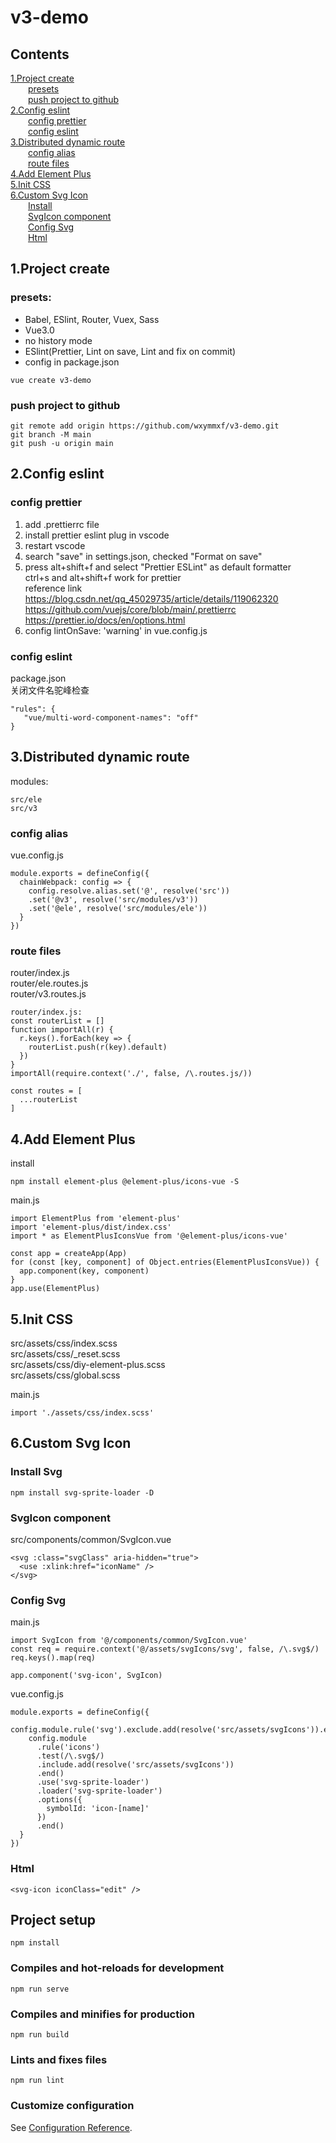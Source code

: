 # v3-demo
## Contents
[1.Project create](#1Project-create)    
  [presets](#presets)  
  [push project to github](#push-project-to-github)  
[2.Config eslint](#2Config-eslint)   
  [config prettier](#config-prettier)  
  [config eslint](#config-eslint)  
[3.Distributed dynamic route](#3Distributed-dynamic-route)  
  [config alias](#config-alias)  
  [route files](#route-files)  
[4.Add Element Plus](#4Add-Element-Plus)   
[5.Init CSS](#5Init-CSS)  
[6.Custom Svg Icon](#6Custom-Svg-Icon)   
  [Install](#Install-Svg)  
  [SvgIcon component](#SvgIcon-component)  
  [Config Svg](#Config-Svg)   
  [Html](#Html)  



## 1.Project create
### presets:  
* Babel, ESlint, Router, Vuex, Sass  
* Vue3.0  
* no history mode  
* ESlint(Prettier, Lint on save, Lint and fix on commit)  
* config in package.json
```
vue create v3-demo
```
### push project to github
```
git remote add origin https://github.com/wxymmxf/v3-demo.git
git branch -M main
git push -u origin main
```
## 2.Config eslint
### config prettier

1. add .prettierrc file
2. install prettier eslint plug in vscode
3. restart vscode
4. search "save" in settings.json, checked "Format on save"
5. press alt+shift+f and select "Prettier ESLint" as default formatter  
   ctrl+s and alt+shift+f work for prettier  
   reference link  
   https://blog.csdn.net/qq_45029735/article/details/119062320  
   https://github.com/vuejs/core/blob/main/.prettierrc  
   https://prettier.io/docs/en/options.html 
6. config lintOnSave: 'warning' in vue.config.js

### config eslint
package.json  
关闭文件名驼峰检查
```
"rules": {
   "vue/multi-word-component-names": "off"
}
```
## 3.Distributed dynamic route
modules:  
```
src/ele
src/v3
```
### config alias
vue.config.js  
```
module.exports = defineConfig({
  chainWebpack: config => {
    config.resolve.alias.set('@', resolve('src'))
    .set('@v3', resolve('src/modules/v3'))
    .set('@ele', resolve('src/modules/ele'))
  }
})
```
### route files
router/index.js  
router/ele.routes.js  
router/v3.routes.js  
```
router/index.js:
const routerList = []
function importAll(r) {
  r.keys().forEach(key => {
    routerList.push(r(key).default)
  })
}
importAll(require.context('./', false, /\.routes.js/))

const routes = [
  ...routerList
]
```
## 4.Add Element Plus
install  
```
npm install element-plus @element-plus/icons-vue -S
```
main.js  
```
import ElementPlus from 'element-plus'
import 'element-plus/dist/index.css'
import * as ElementPlusIconsVue from '@element-plus/icons-vue'

const app = createApp(App)
for (const [key, component] of Object.entries(ElementPlusIconsVue)) {
  app.component(key, component)
}
app.use(ElementPlus)
```
## 5.Init CSS
src/assets/css/index.scss  
src/assets/css/_reset.scss  
src/assets/css/diy-element-plus.scss  
src/assets/css/global.scss  

main.js
```
import './assets/css/index.scss'
```
## 6.Custom Svg Icon
### Install Svg
```
npm install svg-sprite-loader -D
```
### SvgIcon component
src/components/common/SvgIcon.vue
```
<svg :class="svgClass" aria-hidden="true">
  <use :xlink:href="iconName" />
</svg>
```
### Config Svg
main.js  
```
import SvgIcon from '@/components/common/SvgIcon.vue'
const req = require.context('@/assets/svgIcons/svg', false, /\.svg$/)
req.keys().map(req)

app.component('svg-icon', SvgIcon)
```
vue.config.js  
```
module.exports = defineConfig({
    config.module.rule('svg').exclude.add(resolve('src/assets/svgIcons')).end()
    config.module
      .rule('icons')
      .test(/\.svg$/)
      .include.add(resolve('src/assets/svgIcons'))
      .end()
      .use('svg-sprite-loader')
      .loader('svg-sprite-loader')
      .options({
        symbolId: 'icon-[name]'
      })
      .end()
  }
})
```
### Html
```
<svg-icon iconClass="edit" />
```
## Project setup
```
npm install
```

### Compiles and hot-reloads for development
```
npm run serve
```

### Compiles and minifies for production
```
npm run build
```

### Lints and fixes files
```
npm run lint
```

### Customize configuration
See [Configuration Reference](https://cli.vuejs.org/config/).
